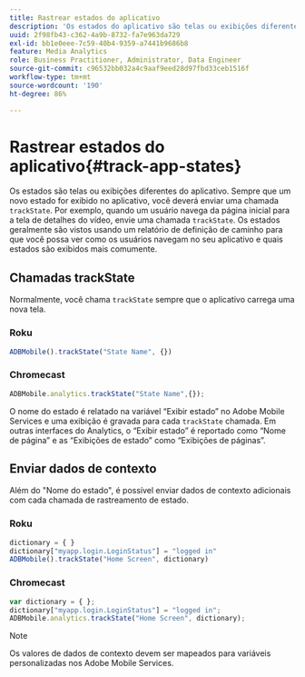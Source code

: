 ```yaml
---
title: Rastrear estados do aplicativo
description: 'Os estados do aplicativo são telas ou exibições diferentes do aplicativo. Saiba como rastrear o estado do aplicativo em seu aplicativo usando a chamada trackState . '
uuid: 2f98fb43-c362-4a9b-8732-fa7e963da729
exl-id: bb1e0eee-7c59-40b4-9359-a7441b9686b8
feature: Media Analytics
role: Business Practitioner, Administrator, Data Engineer
source-git-commit: c96532bb032a4c9aaf9eed28d97fbd33ceb1516f
workflow-type: tm+mt
source-wordcount: '190'
ht-degree: 86%

---
```


# Rastrear estados do aplicativo{#track-app-states}

Os estados são telas ou exibições diferentes do aplicativo. Sempre que um novo estado for exibido no aplicativo, você deverá enviar uma chamada `trackState`. Por exemplo, quando um usuário navega da página inicial para a tela de detalhes do vídeo, envie uma chamada `trackState`. Os estados geralmente são vistos usando um relatório de definição de caminho para que você possa ver como os usuários navegam no seu aplicativo e quais estados são exibidos mais comumente.

## Chamadas trackState

Normalmente, você chama `trackState` sempre que o aplicativo carrega uma nova tela.

### Roku

```js
ADBMobile().trackState("State Name", {})
```

### Chromecast

```js
ADBMobile.analytics.trackState("State Name",{});
```

O nome do estado é relatado na variável “Exibir estado” no Adobe Mobile Services e uma exibição é gravada para cada `trackState` chamada. Em outras interfaces do Analytics, o “Exibir estado” é reportado como “Nome de página” e as “Exibições de estado” como “Exibições de páginas”.

## Enviar dados de contexto

Além do &quot;Nome do estado&quot;, é possível enviar dados de contexto adicionais com cada chamada de rastreamento de estado.

### Roku

```js
dictionary = { } 
dictionary["myapp.login.LoginStatus"] = "logged in"  
ADBMobile().trackState("Home Screen", dictionary)
```

### Chromecast

```js
var dictionary = { }; 
dictionary["myapp.login.LoginStatus"] = "logged in"; 
ADBMobile.analytics.trackState("Home Screen", dictionary); 
```

>[!NOTE]
>
>Os valores de dados de contexto devem ser mapeados para variáveis personalizadas nos Adobe Mobile Services.

